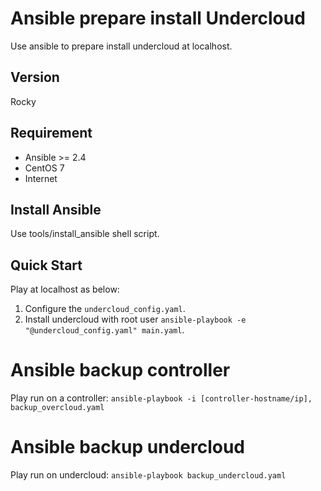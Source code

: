 # Ansible prepare install Undercloud
Use ansible to prepare install undercloud at localhost.

## Version
Rocky

## Requirement
* Ansible >= 2.4
* CentOS 7
* Internet

## Install Ansible
Use tools/install_ansible shell script.

## Quick Start
Play at localhost as below:
1. Configure the `undercloud_config.yaml`.
2. Install undercloud with root user `ansible-playbook -e "@undercloud_config.yaml" main.yaml`.

# Ansible backup controller
Play run on a controller:
`ansible-playbook -i [controller-hostname/ip], backup_overcloud.yaml`

# Ansible backup undercloud
Play run on undercloud:
`ansible-playbook backup_undercloud.yaml`
